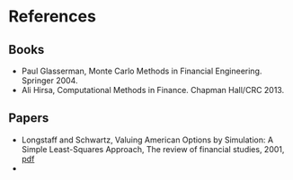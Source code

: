 # References

## Books
- Paul Glasserman, Monte Carlo Methods in Financial Engineering. Springer 2004.
- Ali Hirsa, Computational Methods in Finance. Chapman Hall/CRC 2013.
## Papers
- Longstaff and Schwartz, Valuing American Options by Simulation: A Simple Least-Squares Approach, The review of financial studies, 2001, [pdf](https://github.com/songqsh/songqsh.github.io/blob/master/paper/01LSAmericanOption.pdf)
- 
